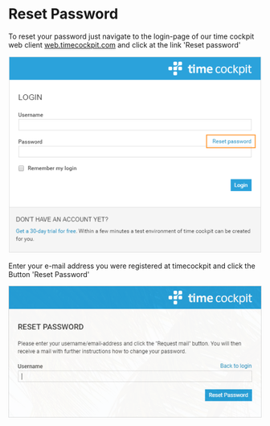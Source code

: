 # Reset Password

To reset your password just navigate to the login-page of our time cockpit web client [web.timecockpit.com](https://web.timecockpit.com/) and click at the link 'Reset password'

![Login Page](images/reset-password-1.png "Login Page")

Enter your e-mail address you were registered at timecockpit and click the Button 'Reset Password'

![Reset Password](images/reset-password-2.png "Reset Password")
